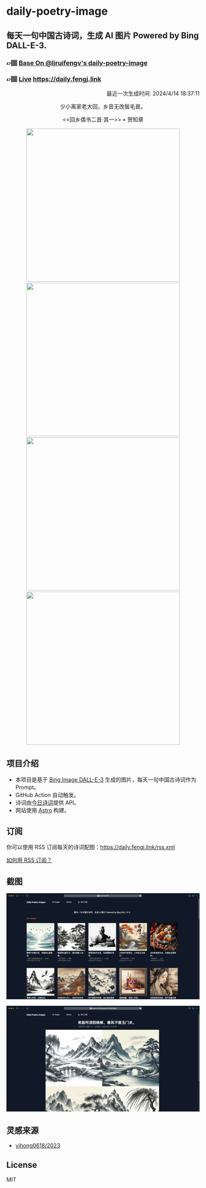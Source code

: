 
# daily-poetry-image

## 每天一句中国古诗词，生成 AI 图片 Powered by Bing DALL-E-3.

### 👉🏽 [Base On @liruifengv's daily-poetry-image](https://github.com/liruifengv/daily-poetry-image)

### 👉🏽 [Live](https://daily.fengj.link) https://daily.fengj.link

<p align="right">
  最近一次生成时间: 2024/4/14 18:37:11
</p>
<p align="center">
少小离家老大回，乡音无改鬓毛衰。
</p>
<p align="center">
<<回乡偶书二首·其一>> • 贺知章
</p>
<p align="center">
<img src="https://tse2.mm.bing.net/th/id/OIG2.UFTEDe_b_1pC_fSLVQUM" height="400" width="400" />
<img src="https://tse1.mm.bing.net/th/id/OIG2.Qb9tNGETQltV2lsOInS0" height="400" width="400" />
<img src="https://tse2.mm.bing.net/th/id/OIG2.TIazQ7lxva5W5LLq527M" height="400" width="400" />
<img src="https://tse1.mm.bing.net/th/id/OIG2.qmFloqSk_9GFP5DxDrHk" height="400" width="400" />
</p>

## 项目介绍

-   本项目是基于 [Bing Image DALL-E-3](https://www.bing.com/images/create) 生成的图片，每天一句中国古诗词作为 Prompt。
-   GitHub Action 自动触发。
-   诗词由[今日诗词](https://www.jinrishici.com/)提供 API。
-   网站使用 [Astro](https://astro.build) 构建。

## 订阅

你可以使用 RSS 订阅每天的诗词配图：https://daily.fengj.link/rss.xml

[如何用 RSS 订阅？](https://zhuanlan.zhihu.com/p/55026716)

## 截图

![图片列表](./screenshots/Snipaste_2023-12-28_21-00-26.png)

![图片详情](./screenshots/Snipaste_2023-12-28_21-00-53.png)

## 灵感来源

-   [yihong0618/2023](https://github.com/yihong0618/2023)

## License

MIT
